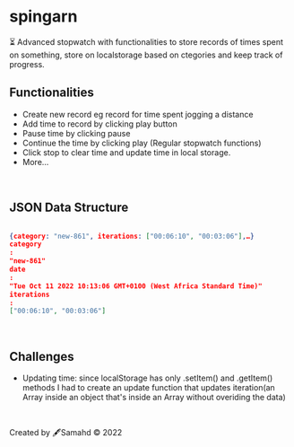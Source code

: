 # spingarn
⏳ Advanced stopwatch with functionalities to store records of times spent on something, store on localstorage based on ctegories and keep track of progress.
<br/>

## Functionalities
- Create new record eg record for time spent jogging a distance
- Add time to record by clicking play button
- Pause time by clicking pause
- Continue the time by clicking play (Regular stopwatch functions)
- Click stop to clear time and update time in local storage.
- More...
<br/>

## JSON Data Structure

```JSON

{category: "new-861", iterations: ["00:06:10", "00:03:06"],…}
category
: 
"new-861"
date
: 
"Tue Oct 11 2022 10:13:06 GMT+0100 (West Africa Standard Time)"
iterations
: 
["00:06:10", "00:03:06"]
```
<br/>

## Challenges
- Updating time: since localStorage has only .setItem() and .getItem() methods I had to create an update function that updates iteration(an Array inside an object that's inside an Array without overiding the data)

<br/>

Created by 🖋️Samahd &copy; 2022